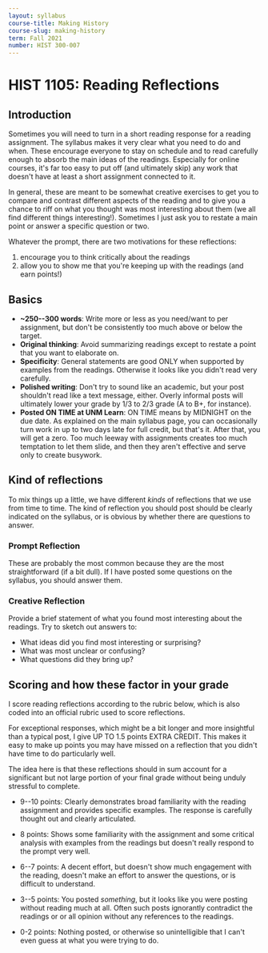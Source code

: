 ```yaml
---
layout: syllabus
course-title: Making History
course-slug: making-history
term: Fall 2021
number: HIST 300-007
---
```


# HIST 1105: Reading Reflections

## Introduction
Sometimes you will need to turn in a short reading response for a reading assignment. The syllabus makes it very clear what you need to do and when. These encourage everyone to stay on schedule and to read carefully enough to absorb the main ideas of the readings. Especially for online courses, it's far too easy to put off (and ultimately skip) any work that doesn't have at least a short assignment connected to it.

In general, these are meant to be somewhat creative exercises to get you to compare and contrast different aspects of the reading and to give you a chance to riff on what you thought was most interesting about them (we all find different things interesting!). Sometimes I just ask you to restate a main point or answer a specific question or two.

Whatever the prompt, there are two motivations for these reflections:
1) encourage you to think critically about the readings
2) allow you to show me that you're keeping up with the readings (and earn points!)


## Basics
- **~250--300 words**: Write more or less as you need/want to per assignment, but don't be consistently too much above or below the target.
- **Original thinking**: Avoid summarizing readings except to restate a point that you want to elaborate on.
- **Specificity**: General statements are good ONLY when supported by examples from the readings. Otherwise it looks like you didn't read very carefully.
- **Polished writing**: Don't try to sound like an academic, but your post shouldn't read like a text message, either. Overly informal posts will ultimately lower your grade by 1/3 to 2/3 grade (A to B+, for instance).
- **Posted ON TIME at UNM Learn**: ON TIME means by MIDNIGHT on the due date. As explained on the main syllabus page, you can occasionally turn work in up to two days late for full credit, but that's it. After that, you will get a zero. Too much leeway with assignments creates too much temptation to let them slide, and then they aren't effective and serve only to create busywork.


## Kind of reflections
To mix things up a little, we have different _kinds_ of reflections that we use from time to time. The kind of reflection you should post should be clearly indicated on the syllabus, or is obvious by whether there are questions to answer.

### Prompt Reflection
These are probably the most common because they are the most straightforward (if a bit dull). If I have posted some questions on the syllabus, you should answer them.


### Creative Reflection
Provide a brief statement of what you found most interesting about the readings. Try to sketch out answers to:
- What ideas did you find most interesting or surprising?
- What was most unclear or confusing?
- What questions did they bring up?



## Scoring and how these factor in your grade
I score reading reflections according to the rubric below, which is also coded into an official rubric used to score reflections.

For exceptional responses, which might be a bit longer and more insightful than a typical post, I give UP TO 1.5 points EXTRA CREDIT. This makes it easy to make up points you may have missed on a reflection that you didn't have time to do particularly well.

The idea here is that these reflections should in sum account for a significant but not large portion of your final grade without being unduly stressful to complete.

- 9--10 points: Clearly demonstrates broad familiarity with the reading assignment and provides specific examples. The response is carefully thought out and clearly articulated.

- 8 points: Shows some familiarity with the assignment and some critical analysis with examples from the readings but doesn't really respond to the prompt very well.

- 6--7 points: A decent effort, but doesn't show much engagement with the reading, doesn't make an effort to answer the questions, or is difficult to understand.

- 3--5 points: You posted _something_, but it looks like you were posting without reading much at all. Often such posts ignorantly contradict the readings or or all opinion without any references to the readings.

- 0-2 points: Nothing posted, or otherwise so unintelligible that I can't even guess at what you were trying to do.
